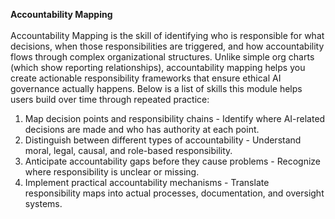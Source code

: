 **Accountability Mapping** </br> </br>
Accountability Mapping is the skill of identifying who is responsible for what decisions, when those responsibilities are triggered, and how accountability flows through complex organizational structures. Unlike simple org charts (which show reporting relationships), accountability mapping helps you create actionable responsibility frameworks that ensure ethical AI governance actually happens. Below is a list of skills this module helps users build over time through repeated practice:
1. Map decision points and responsibility chains - Identify where AI-related decisions are made and who has authority at each point.
2. Distinguish between different types of accountability - Understand moral, legal, causal, and role-based responsibility.
3. Anticipate accountability gaps before they cause problems - Recognize where responsibility is unclear or missing.
4. Implement practical accountability mechanisms - Translate responsibility maps into actual processes, documentation, and oversight systems.

